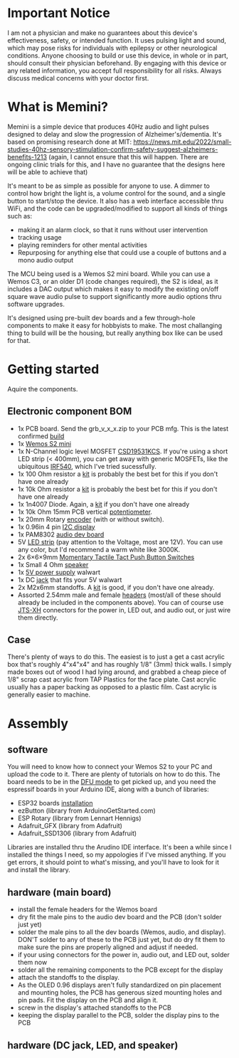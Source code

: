 # Important Notice
I am not a physician and make no guarantees about this device's effectiveness, safety, or intended function. It uses pulsing light and sound, which may pose risks for individuals with epilepsy or other neurological conditions. Anyone choosing to build or use this device, in whole or in part, should consult their physician beforehand. By engaging with this device or any related information, you accept full responsibility for all risks. Always discuss medical concerns with your doctor first.

# What is Memini?
Memini is a simple device that produces 40Hz audio and light pulses designed to delay and slow the progression of Alzheimer's/dementia. It's based on promising research done at MIT: 
https://news.mit.edu/2022/small-studies-40hz-sensory-stimulation-confirm-safety-suggest-alzheimers-benefits-1213 (again, I cannot ensure that this will happen.  There are ongoing clinic trials for this, and I have no guarantee that the designs here will be able to achieve that)

It's meant to be as simple as possible for anyone to use. A dimmer to control how bright the light is, a volume control for the sound, and a single button to start/stop the device. It also has a web interface accessible thru WiFi, and the code can be upgraded/modified to support all kinds of things such as:
- making it an alarm clock, so that it runs without user intervention
- tracking usage
- playing reminders for other mental activities
- Repurposing for anything else that could use a couple of buttons and a mono audio output

The MCU being used is a Wemos S2 mini board. While you can use a Wemos C3, or an older D1 (code changes required), the S2 is ideal, as it includes a DAC output which makes it easy to modify the existing on/off square wave audio pulse to support significantly more audio options thru software upgrades.

It's designed using pre-built dev boards and a few through-hole components to make it easy for hobbyists to make. The most challanging thing to build will be the housing, but really anything box like can be used for that.

# Getting started
Aquire the components.

## Electronic component BOM

- 1x PCB board. Send the grb_v_x_x.zip to your PCB mfg. This is the latest confirmed [build](https://github.com/tonedef/Memini/blob/main/KiCad/40Hz_S2/grb_v_0_3.zip)
- 1x [Wemos S2 mini](https://www.amazon.com/HiLetgo-ESP32-S2FN4R2-ESP32-S2-Type-C-Connect/dp/B0B291LZ99)
- 1x  N-Channel logic level MOSFET [CSD19531KCS](https://www.digikey.com/en/products/detail/texas-instruments/CSD19531KCS/4437459). If you're using a short LED strip (< 400mm), you can get away with generic MOSFETs, like the ubiquitous [IRF540](https://www.amazon.com/dp/B0CBKGPJML), which I've tried sucessfully.
- 1x 100 Ohm resistor a [kit](https://www.amazon.com/Resistors-Assortment-Electronic-Components-Experiments/dp/B09SFCF5XY/) is probably the best bet for this if you don't have one already
- 1x 10k Ohm resistor a [kit](https://www.amazon.com/Resistors-Assortment-Electronic-Components-Experiments/dp/B09SFCF5XY/) is probably the best bet for this if you don't have one already
- 1x 1n4007 Diode. Again, a [kit](https://www.amazon.com/HiLetgo-100pcs-Schottky-Rectifier-Assorted/dp/B07VHMCJK1/) if you don't have one already
- 1x 10k Ohm 15mm PCB vertical [potentiometer](https://www.amazon.com/dp/B0DN1DHWLR).
- 1x 20mm Rotary [encoder](https://www.amazon.com/dp/B07D3DF8TK) (with or without switch). 
- 1x 0.96in 4 pin [I2C display](https://www.amazon.com/MakerFocus-Display-Communication-SSD1315-Raspberry/dp/B0DR2CMYGM)
- 1x PAM8302 [audio dev board](https://www.amazon.com/Audio-Development-Tools-Adafruit-Amplifier/dp/B00PY2YSI4)
- 5V [LED strip](https://www.amazon.com/dp/B0DPKMQNJJ) (pay attention to the Voltage, most are 12V). You can use any color, but I'd recommend a warm white like 3000K.
- 2x 6×6×9mm [Momentary Tactile Tact Push Button Switches](https://www.amazon.com/dp/B07CGCPGPT?th=1)
- 1x Small 4 Ohm [speaker](https://www.amazon.com/dp/B0CCP2Q168)
- 1x [5V power supply](https://www.amazon.com/100-240V-Extension-Replacement-5-5x2-5mm-Security/dp/B0DGFSQS97) walwart
- 1x DC [jack](https://www.amazon.com/dp/B07CTCLKPP) that fits your 5V walwart
- 2x M2x6mm standoffs. A [kit](https://www.amazon.com/300pcs-Standoff-Column-Spacer-Assortment/dp/B07B9X1KY6/) is good, if you don't have one already.
- Assorted 2.54mm male and female [headers](https://www.amazon.com/dp/B0774VBJ3J) (most/all of these should already be included in the components above). You can of course use [JTS-XH](https://www.amazon.com/Taiss-560PCS-Connector-Adapter-Housing/dp/B09ZTWCZ3K) connectors for the power in, LED out, and  audio out, or just wire them directly.
 
 ## Case
 There's plenty of ways to do this. The easiest is to just a get a cast acrylic box that's roughly 4"x4"x4" and has roughly 1/8" (3mm) thick walls. I simply made boxes out of wood I had lying around, and grabbed a cheap piece of 1/8" scrap cast acrylic from TAP Plastics for the face plate. Cast acrylic usually has a paper backing as opposed to a plastic film. Cast acrylic is generally easier to machine.

 # Assembly
 ## software
 You will need to know how to connect your Wemos S2 to your PC and upload the code to it. There are plenty of tutorials on how to do this. The board needs to be in the [DFU mode](https://www.wemos.cc/en/latest/tutorials/s2/get_started_with_arduino_s2.html) to get picked up, and you need the espressif boards in your Arduino IDE, along with a bunch of libraries:
 - ESP32 boards [installation](https://randomnerdtutorials.com/installing-the-esp32-board-in-arduino-ide-windows-instructions/)
 - ezButton (library from ArduinoGetStarted.com)
 - ESP Rotary (library from Lennart Hennigs)
 - Adafruit_GFX (library from Adafruit)
 - Adafruit_SSD1306 (library from Adafruit)
  
  Libraries are installed thru the Arudino IDE interface. It's been a while since I installed the things I need, so my appologies if I've missed anything. If you get errors, it should point to what's missing, and you'll have to  look for it and install the library.

  ## hardware (main board)
  - install the female headers for the Wemos board
  - dry fit the male pins to the audio dev board and the PCB (don't solder just yet)
  - solder the male pins to all the dev boards (Wemos, audio, and display). DON'T solder to any of these to the PCB just yet, but do dry fit them to make sure the pins are properly aligned and adjust if needed.
  - if your using connectors for the power in, audio out, and LED out, solder them now
  - solder all the remaining components to the PCB except for the display
  - attach the standoffs to the display.
  - As the OLED 0.96 displays aren't fully standardized on pin placement and mounting holes, the PCB has generous sized mounting holes and pin pads. Fit the display on the PCB and align it.
  - screw in the display's attached standoffs to the PCB
  - keeping the display parallel to the PCB, solder the display pins to the PCB
 
 ## hardware (DC jack, LED, and speaker)
